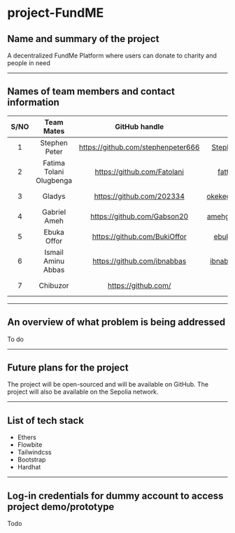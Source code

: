 # project-FundME

## Name and summary of the project
A decentralized FundMe Platform where users can donate to charity and people in need

___

## Names of team members and contact information

<!-- Tables -->
| S/NO | Team Mates | GitHub handle | Email | Role |
| :---: | :---: | :---: | :---: | :---: |
| 1 | Stephen Peter | <https://github.com/stephenpeter666> | <Stephenp672@gmail.com> | Blockchain Developer |
| 2 | Fatima Tolani Olugbenga | <https://github.com/Fatolani> | <fattytolani@gmail.com> | Frontend Developer |
| 3 | Gladys | <https://github.com/202334> | <okekegladys100@gmail.com> | UIUX designer |
| 4 | Gabriel Ameh | <https://github.com/Gabson20> |  <amehgabriel445@gmail.com> | Frontend Developer |
| 5 | Ebuka Offor | <https://github.com/BukiOffor> | <ebuka2264@yahoo.com> | project Lead |
| 6 | Ismail Aminu Abbas  | <https://github.com/ibnabbas> | <ibnabbas1981@gmail.com> | Frontend Developer |
| 7 | Chibuzor | <https://github.com/> | <yahoo.com> | Content Writer |



___


## An overview of what problem is being addressed

To do

___


## Future plans for the project

The project will be open-sourced and will be available on GitHub. The project will also be available on the Sepolia network.

___

## List of tech stack

- Ethers
- Flowbite
- Tailwindcss
- Bootstrap
- Hardhat
  

___

## Log-in credentials for dummy account to access project demo/prototype

Todo